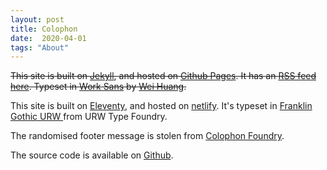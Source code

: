 ```yaml
---
layout: post
title: Colophon
date:  2020-04-01
tags: "About"
---
```


<del>This site is built on [Jekyll](https://jekyllrb.com/), and hosted on [Github Pages](https://pages.github.com/). It has an [RSS feed here](/feed.xml). Typeset in [Work Sans](http://weiweihuanghuang.github.io/Work-Sans/) by [Wei Huang](https://weiweihuanghuang.github.io/).</del>

This site is built on [Eleventy](https://www.11ty.dev/), and hosted on [netlify](https://www.netlify.com/). It's typeset in [Franklin Gothic URW ](https://fonts.adobe.com/fonts/franklin-gothic-urw) from URW Type Foundry.

The randomised footer message is stolen from [Colophon Foundry](https://www.colophon-foundry.org/).

The source code is available on [Github](https://github.com/awesomephant/blog).